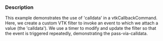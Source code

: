 ### Description
This example demonstrates the use of 'calldata' in a vtkCallbackCommand. Here, we create a custom VTK filter to invoke an event to which we attach a value (the 'calldata'). We use a timer to modify and update the filter so that the event is triggered repeatedly, demonstrating the pass-via-calldata.
